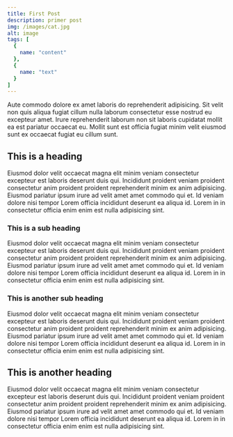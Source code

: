 ```yaml
---
title: First Post
description: primer post
img: /images/cat.jpg
alt: image
tags: [
  {
    name: "content"
  },
  {
    name: "text"
  }
]
---
```


Aute commodo dolore ex amet laboris do reprehenderit adipisicing. Sit velit non quis aliqua fugiat cillum nulla laborum consectetur esse nostrud eu excepteur amet. Irure reprehenderit laborum non sit laboris cupidatat mollit ea est pariatur occaecat eu. Mollit sunt est officia fugiat minim velit eiusmod sunt ex occaecat fugiat eu cillum sunt.

## This is a heading

Eiusmod dolor velit occaecat magna elit minim veniam consectetur excepteur est laboris deserunt duis qui. Incididunt proident veniam proident consectetur anim proident proident reprehenderit minim ex anim adipisicing. Eiusmod pariatur ipsum irure ad velit amet amet commodo qui et. Id veniam dolore nisi tempor Lorem officia incididunt deserunt ea aliqua id. Lorem in in consectetur officia enim enim est nulla adipisicing sint.

### This is a sub heading

Eiusmod dolor velit occaecat magna elit minim veniam consectetur excepteur est laboris deserunt duis qui. Incididunt proident veniam proident consectetur anim proident proident reprehenderit minim ex anim adipisicing. Eiusmod pariatur ipsum irure ad velit amet amet commodo qui et. Id veniam dolore nisi tempor Lorem officia incididunt deserunt ea aliqua id. Lorem in in consectetur officia enim enim est nulla adipisicing sint.

### This is another sub heading

Eiusmod dolor velit occaecat magna elit minim veniam consectetur excepteur est laboris deserunt duis qui. Incididunt proident veniam proident consectetur anim proident proident reprehenderit minim ex anim adipisicing. Eiusmod pariatur ipsum irure ad velit amet amet commodo qui et. Id veniam dolore nisi tempor Lorem officia incididunt deserunt ea aliqua id. Lorem in in consectetur officia enim enim est nulla adipisicing sint.

## This is another heading

Eiusmod dolor velit occaecat magna elit minim veniam consectetur excepteur est laboris deserunt duis qui. Incididunt proident veniam proident consectetur anim proident proident reprehenderit minim ex anim adipisicing. Eiusmod pariatur ipsum irure ad velit amet amet commodo qui et. Id veniam dolore nisi tempor Lorem officia incididunt deserunt ea aliqua id. Lorem in in consectetur officia enim enim est nulla adipisicing sint.